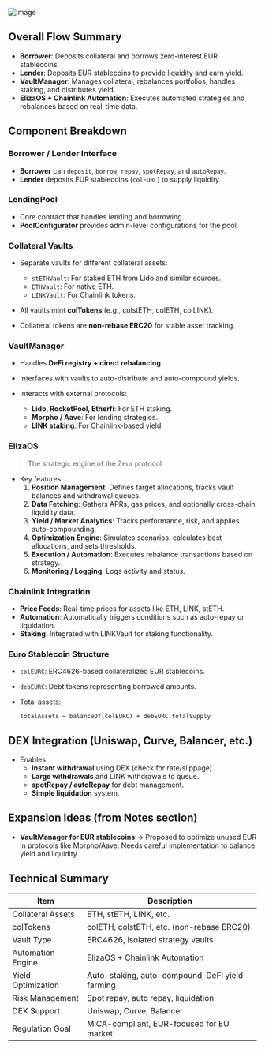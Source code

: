 ![image](https://github.com/user-attachments/assets/0140d9f9-b2b8-49d1-9d3e-402419419417)

## **Overall Flow Summary**

* **Borrower**: Deposits collateral and borrows zero-interest EUR stablecoins.
* **Lender**: Deposits EUR stablecoins to provide liquidity and earn yield.
* **VaultManager**: Manages collateral, rebalances portfolios, handles staking, and distributes yield.
* **ElizaOS + Chainlink Automation**: Executes automated strategies and rebalances based on real-time data.

## **Component Breakdown**

### **Borrower / Lender Interface**

* **Borrower** can `deposit`, `borrow`, `repay`, `spotRepay`, and `autoRepay`.
* **Lender** deposits EUR stablecoins (`colEURC`) to supply liquidity.

### **LendingPool**

* Core contract that handles lending and borrowing.
* **PoolConfigurator** provides admin-level configurations for the pool.

### **Collateral Vaults**

* Separate vaults for different collateral assets:

  * `stETHVault`: For staked ETH from Lido and similar sources.
  * `ETHVault`: For native ETH.
  * `LINKVault`: For Chainlink tokens.
* All vaults mint **colTokens** (e.g., colstETH, colETH, colLINK).
* Collateral tokens are **non-rebase ERC20** for stable asset tracking.

### **VaultManager**

* Handles **DeFi registry + direct rebalancing**.
* Interfaces with vaults to auto-distribute and auto-compound yields.
* Interacts with external protocols:

  * **Lido, RocketPool, Etherfi**: For ETH staking.
  * **Morpho / Aave**: For lending strategies.
  * **LINK staking**: For Chainlink-based yield.

### **ElizaOS**
> The strategic engine of the Zeur protocol

* Key features:
  1. **Position Management**: Defines target allocations, tracks vault balances and withdrawal queues.
  2. **Data Fetching**: Gathers APRs, gas prices, and optionally cross-chain liquidity data.
  3. **Yield / Market Analytics**: Tracks performance, risk, and applies auto-compounding.
  4. **Optimization Engine**: Simulates scenarios, calculates best allocations, and sets thresholds.
  5. **Execution / Automation**: Executes rebalance transactions based on strategy.
  6. **Monitoring / Logging**: Logs activity and status.

### **Chainlink Integration**

* **Price Feeds**: Real-time prices for assets like ETH, LINK, stETH.
* **Automation**: Automatically triggers conditions such as auto-repay or liquidation.
* **Staking**: Integrated with LINKVault for staking functionality.

### **Euro Stablecoin Structure**

* `colEURC`: ERC4626-based collateralized EUR stablecoins.
* `debEURC`: Debt tokens representing borrowed amounts.
* Total assets:

  ```
  totalAssets = balanceOf(colEURC) + debEURC.totalSupply
  ```

## **DEX Integration (Uniswap, Curve, Balancer, etc.)**

* Enables:
  * **Instant withdrawal** using DEX (check for rate/slippage).
  * **Large withdrawals** and LINK withdrawals to queue.
  * **spotRepay / autoRepay** for debt management.
  * **Simple liquidation** system.

## **Expansion Ideas (from Notes section)**
* **VaultManager for EUR stablecoins**
  → Proposed to optimize unused EUR in protocols like Morpho/Aave. Needs careful implementation to balance yield and liquidity.


## Technical Summary

| Item               | Description                                     |
| ------------------ | ----------------------------------------------- |
| Collateral Assets  | ETH, stETH, LINK, etc.                          |
| colTokens          | colETH, colstETH, etc. (non-rebase ERC20)       |
| Vault Type         | ERC4626, isolated strategy vaults               |
| Automation Engine  | ElizaOS + Chainlink Automation                  |
| Yield Optimization | Auto-staking, auto-compound, DeFi yield farming |
| Risk Management    | Spot repay, auto repay, liquidation             |
| DEX Support        | Uniswap, Curve, Balancer                        |
| Regulation Goal    | MiCA-compliant, EUR-focused for EU market       |
